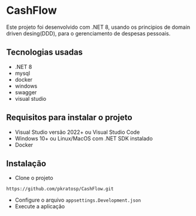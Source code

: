 # CashFlow

Este projeto foi desenvolvido com .NET 8, usando os principios de domain driven desing(DDD), para o gerenciamento de despesas pessoais.

## Tecnologias usadas
- .NET 8
- mysql
- docker
- windows
- swagger
- visual studio

## Requisitos para instalar o projeto

- Visual Studio versão 2022+ ou Visual Studio Code
- Windows 10+ ou Linux/MacOS com .NET SDK instalado
- Docker

## Instalação

- Clone o projeto

```
https://github.com/pkratosp/CashFlow.git
```
- Configure o arquivo `appsettings.Development.json`
- Execute a aplicação
